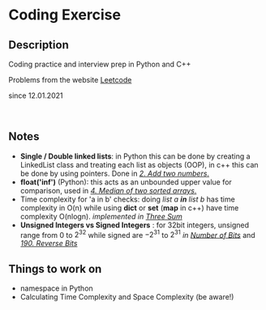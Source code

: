 # Coding Exercise
## Description 
Coding practice and interview prep in Python and C++

Problems from the website [Leetcode](https://leetcode.com)

since 12.01.2021

<br>

## Notes

- **Single / Double linked lists**: in Python this can be done by creating a LinkedList class and treating each list as objects (OOP), in c++ this can be done by using pointers. Done in [*2. Add two numbers*.](add_two_num.py)
- **float('inf')** (Python): this acts as an unbounded upper value for comparison, used in [*4. Median of two sorted arrays*.](mediantwosorted.py) 
- Time complexity for 'a in b' checks: doing *list a **in** list b* has time complexity in O(n) while using **dict** or **set** (**map** in c++) have time complexity O(nlogn). *implemented in [Three Sum](threesum.py)*
- **Unsigned Integers vs Signed Integers** : for 32bit integers, unsigned range from $0$ to $2^{32}$ while signed are $-2^{31}$ to $2^{31}$ *in [Number of Bits](numberofbits.py)* and [*190. Reverse Bits*](reverse_bits.py)

## Things to work on
- namespace in Python
- Calculating Time Complexity and Space Complexity (be aware!)